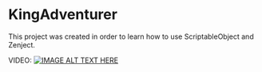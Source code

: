 # KingAdventurer

This project was created in order to learn 
how to use ScriptableObject and Zenject.

VIDEO:
[![IMAGE ALT TEXT HERE](https://img.youtube.com/vi/kneTHJFbVWQ/0.jpg)](https://www.youtube.com/watch?v=kneTHJFbVWQ)
